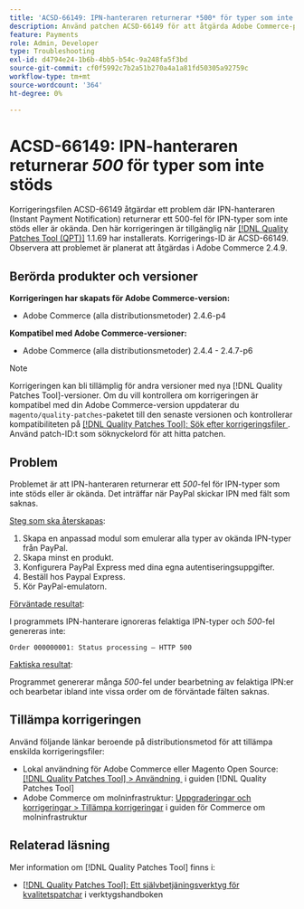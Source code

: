 ```yaml
---
title: 'ACSD-66149: IPN-hanteraren returnerar *500* för typer som inte stöds'
description: Använd patchen ACSD-66149 för att åtgärda Adobe Commerce-problemet där IPN-hanteraren inte ignorerar IPN-typer som inte stöds eller är okända, vilket gör att problemet inte loggas, avbryter processen och returnerar även 500-fel.
feature: Payments
role: Admin, Developer
type: Troubleshooting
exl-id: d4794e24-1b6b-4bb5-b54c-9a248fa5f3bd
source-git-commit: cf0f5992c7b2a51b270a4a1a81fd50305a92759c
workflow-type: tm+mt
source-wordcount: '364'
ht-degree: 0%

---
```


# ACSD-66149: IPN-hanteraren returnerar *500* för typer som inte stöds

Korrigeringsfilen ACSD-66149 åtgärdar ett problem där IPN-hanteraren (Instant Payment Notification) returnerar ett 500-fel för IPN-typer som inte stöds eller är okända. Den här korrigeringen är tillgänglig när [[!DNL Quality Patches Tool (QPT)]](/help/tools/quality-patches-tool/quality-patches-tool-to-self-serve-quality-patches.md) 1.1.69 har installerats. Korrigerings-ID är ACSD-66149. Observera att problemet är planerat att åtgärdas i Adobe Commerce 2.4.9.

## Berörda produkter och versioner

**Korrigeringen har skapats för Adobe Commerce-version:**

* Adobe Commerce (alla distributionsmetoder) 2.4.6-p4

**Kompatibel med Adobe Commerce-versioner:**

* Adobe Commerce (alla distributionsmetoder) 2.4.4 - 2.4.7-p6

>[!NOTE]
>
>Korrigeringen kan bli tillämplig för andra versioner med nya [!DNL Quality Patches Tool]-versioner. Om du vill kontrollera om korrigeringen är kompatibel med din Adobe Commerce-version uppdaterar du `magento/quality-patches`-paketet till den senaste versionen och kontrollerar kompatibiliteten på [[!DNL Quality Patches Tool]: Sök efter korrigeringsfiler &#x200B;](https://experienceleague.adobe.com/tools/commerce-quality-patches/index.html?lang=sv-SE). Använd patch-ID:t som söknyckelord för att hitta patchen.

## Problem

Problemet är att IPN-hanteraren returnerar ett *500*-fel för IPN-typer som inte stöds eller är okända. Det inträffar när PayPal skickar IPN med fält som saknas.

<u>Steg som ska återskapas</u>:

1. Skapa en anpassad modul som emulerar alla typer av okända IPN-typer från PayPal.
1. Skapa minst en produkt.
1. Konfigurera PayPal Express med dina egna autentiseringsuppgifter.
1. Beställ hos Paypal Express.
1. Kör PayPal-emulatorn.

<u>Förväntade resultat</u>:

I programmets IPN-hanterare ignoreras felaktiga IPN-typer och *500*-fel genereras inte:

```Order 000000001: Status processing — HTTP 500```

<u>Faktiska resultat</u>:

Programmet genererar många *500*-fel under bearbetning av felaktiga IPN:er och bearbetar ibland inte vissa order om de förväntade fälten saknas.

## Tillämpa korrigeringen

Använd följande länkar beroende på distributionsmetod för att tillämpa enskilda korrigeringsfiler:

* Lokal användning för Adobe Commerce eller Magento Open Source: [[!DNL Quality Patches Tool] > Användning &#x200B;](/help/tools/quality-patches-tool/usage.md) i guiden [!DNL Quality Patches Tool]
* Adobe Commerce om molninfrastruktur: [Uppgraderingar och korrigeringar > Tillämpa korrigeringar](https://experienceleague.adobe.com/docs/commerce-cloud-service/user-guide/develop/upgrade/apply-patches.html?lang=sv-SE) i guiden för Commerce om molninfrastruktur

## Relaterad läsning

Mer information om [!DNL Quality Patches Tool] finns i:

* [[!DNL Quality Patches Tool]: Ett självbetjäningsverktyg för kvalitetspatchar](/help/tools/quality-patches-tool/quality-patches-tool-to-self-serve-quality-patches.md) i verktygshandboken
